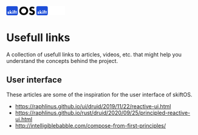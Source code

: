<img src="logo-light.svg#gh-light-mode-only" height="24" />
<img src="logo-dark.svg#gh-dark-mode-only" height="24" />

# Usefull links

A collection of usefull links to articles, videos, etc. that might help you
understand the concepts behind the project.

## User interface

These articles are some of the inspiration for the user interface of skiftOS.

 - https://raphlinus.github.io/ui/druid/2019/11/22/reactive-ui.html
 - https://raphlinus.github.io/rust/druid/2020/09/25/principled-reactive-ui.html
 - http://intelligiblebabble.com/compose-from-first-principles/

